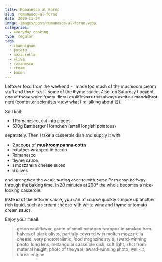 ```yaml
---
title: Romanesco al Forno
slug: romanesco-al-forno
date: 2009-11-24
image: images/post/romanesco-al-forno.webp
categories: 
  - everyday cooking
type: regular
tags: 
  - champignon
  - potato
  - mozzarella
  - olive
  - romanesco
  - cream
  - bacon
---
```


Leftover food from the weekend - I made too much of the mushroom cream stuff and there is still some of the thyme sauce. Also, on Saturday I bought one of those weird fractal floral cauliflowers that always excite a  mandelbrot nerd (computer scientists know what I'm talking about 😋).

So I boil:

* 1 Romanesco, cut into pieces 
* 500g Bamberger Hörnchen (small longish potatoes)

separately. Then I take a casserole dish and supply it with

* 2 scoops of **[mushroom panna-cotta](../champignon-panna-cotta/)** 
* potatoes wrapped in bacon 
* Romanesco 
* thyme sauce 
* 1 mozzarella cheese sliced 
* 6 olives

and strengthen the weak-tasting cheese with some Parmesan halfway through the baking time. In 20 minutes at 200° the whole becomes a nice-looking casserole.

Instead of the leftover sauce, you can of course quickly conjure up another rich liquid, such as cream cheese with white wine and thyme or tomato cream sauce.

Enjoy your meal!

> green cauliflower, gratin of small potatoes wrapped in smoked ham. halves of black olives, partially covered with molten mozzarella cheese, very photorealistic, food magazine style, award-winning photo, long lens, rectangular casserole dish, soft light, shot from material height, photo of the year, award-winning photo, well-lit, unreal engine